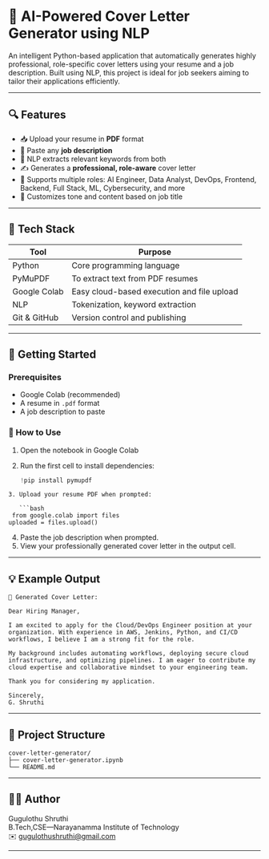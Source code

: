 # 📄 AI-Powered Cover Letter Generator using NLP

An intelligent Python-based application that automatically generates highly professional, role-specific cover letters using your resume and a job description. Built using NLP, this project is ideal for job seekers aiming to tailor their applications efficiently.

---

## 🔍 Features

- 📥 Upload your resume in **PDF** format  
- 🧾 Paste any **job description**  
- 🧠 NLP extracts relevant keywords from both  
- ✍️ Generates a **professional, role-aware** cover letter  
- 🧩 Supports multiple roles: AI Engineer, Data Analyst, DevOps, Frontend, Backend, Full Stack, ML, Cybersecurity, and more  
- 📄 Customizes tone and content based on job title  

---

## 🧰 Tech Stack

| Tool         | Purpose                                      |
|--------------|----------------------------------------------|
| Python       | Core programming language                    |
| PyMuPDF      | To extract text from PDF resumes             |
| Google Colab | Easy cloud-based execution and file upload   |
| NLP          | Tokenization, keyword extraction             |
| Git & GitHub | Version control and publishing               |

---

## 🚀 Getting Started

### Prerequisites

- Google Colab (recommended)  
- A resume in `.pdf` format  
- A job description to paste

### 🔧 How to Use

1. Open the notebook in Google Colab  
2. Run the first cell to install dependencies:

   ```python
   !pip install pymupdf
```
3. Upload your resume PDF when prompted:

   ```bash
 from google.colab import files  
uploaded = files.upload()

   ```

4. Paste the job description when prompted.
5. View your professionally generated cover letter in the output cell.

  
---
## 💡 Example Output

```
📄 Generated Cover Letter:

Dear Hiring Manager,

I am excited to apply for the Cloud/DevOps Engineer position at your organization. With experience in AWS, Jenkins, Python, and CI/CD workflows, I believe I am a strong fit for the role.

My background includes automating workflows, deploying secure cloud infrastructure, and optimizing pipelines. I am eager to contribute my cloud expertise and collaborative mindset to your engineering team.

Thank you for considering my application.

Sincerely,  
G. Shruthi

```

---

## 📂 Project Structure

```
cover-letter-generator/
├── cover-letter-generator.ipynb
└── README.md
```

---

## 🙋‍♀️ Author

Gugulothu Shruthi  
B.Tech,CSE—Narayanamma Institute of Technology  
✉️ [gugulothushruthi@gmail.com](mailto:gugulothushruthi@gmail.com)

---
